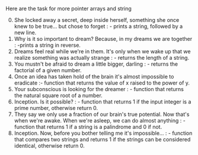 Here are the task for more pointer arrays and string

0. She locked away a secret, deep inside herself, something she once knew to be true... but chose to forget : -  prints a string, followed by a new line.
1. Why is it so important to dream? Because, in my dreams we are together : -prints a string in reverse.
2. Dreams feel real while we're in them. It's only when we wake up that we realize something was actually strange : - returns the length of a string.
3. You mustn't be afraid to dream a little bigger, darling : - returns the factorial of a given number.
4. Once an idea has taken hold of the brain it's almost impossible to eradicate :-  function that returns the value of x raised to the power of y.
5. Your subconscious is looking for the dreamer : - function that returns the natural square root of a number.
6. Inception. Is it possible? : - function that returns 1 if the input integer is a prime number, otherwise return 0.
7. They say we only use a fraction of our brain's true potential. Now that's when we're awake. When we're asleep, we can do almost anything : - function that returns 1 if a string is a palindrome and 0 if not.
8. Inception. Now, before you bother telling me it's impossible... : - function that compares two strings and returns 1 if the strings can be considered identical, otherwise return 0.
